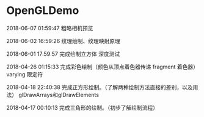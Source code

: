 # OpenGLDemo

2018-06-07 01:59:47
粗略相机预览

2018-06-02 16:59:26
纹理绘制、纹理映射原理

2018-06-01 17:59:57
完成绘制立方体
深度测试

2018-04-26 01:15:33
完成彩色绘制（颜色从顶点着色器传递 fragment 着色器）
varying 限定符

2018-04-18 22:40:38
完成正方形绘制。（了解两种绘制方法直接的差别，以及用法）
glDrawArrays和glDrawElements

2018-04-17 00:10:13
完成三角形的绘制。（初步了解绘制流程）
